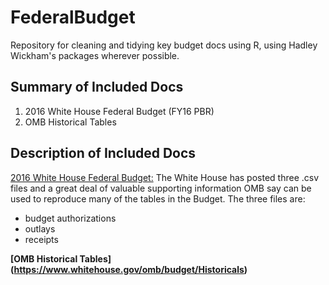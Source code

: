 # FederalBudget
Repository for cleaning and tidying key budget docs using R, using Hadley Wickham's packages wherever possible.

## Summary of Included Docs
1. 2016 White House Federal Budget (FY16 PBR)
2. OMB Historical Tables

## Description of Included Docs
[2016 White House Federal Budget:](https://github.com/WhiteHouse/2016-budget-data) The White House has posted three .csv files and a great deal of valuable supporting information OMB say can be used to reproduce many of the tables in the Budget. The three files are:
* budget authorizations
* outlays
* receipts


**[OMB Historical Tables] (https://www.whitehouse.gov/omb/budget/Historicals)**